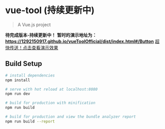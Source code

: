 # vue-tool (持续更新中)

> A Vue.js project

**待完成版本-持续更新中！**
**暂时的演示地址为：https://1292150917.github.io/vueToolOfficial/dist/index.html#/Button**
[超快传送！点击查看演示效果](https://1292150917.github.io/vueToolOfficial/dist/index.html#/Button)

## Build Setup

``` bash
# install dependencies
npm install

# serve with hot reload at localhost:8080
npm run dev

# build for production with minification
npm run build

# build for production and view the bundle analyzer report
npm run build --report
```

